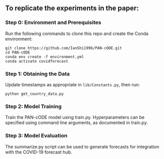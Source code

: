 ## To replicate the experiments in the paper:

### Step 0: Environment and Prerequisites
Run the following commands to clone this repo and create the Conda environment:

```
git clone https://github.com/IanShi1996/PAN-cODE.git
cd PAN-cODE
conda env create -f environment.yml
conda activate covidforecast
```

### Step 1: Obtaining the Data
Update timestamps as appropriate in `lib/Constants.py`, then run:
```
python get_country_data.py
```

### Step 2: Model Training
Train the PAN-cODE model using train.py. Hyperparameters can be specified using command line arguments, as documented in train.py.

### Step 3: Model Evaluation
The summarize.py script can be used to generate forecasts for integration with the COVID-19 forecast hub.
